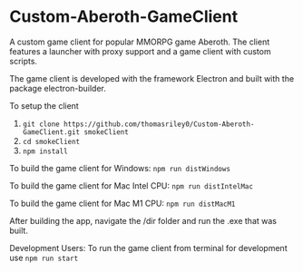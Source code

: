 # Custom-Aberoth-GameClient
A custom game client for popular MMORPG game Aberoth. The client features a launcher with proxy support and a game client with custom scripts.

The game client is developed with the framework Electron and built with the package electron-builder.

To setup the client
1. `git clone https://github.com/thomasriley0/Custom-Aberoth-GameClient.git smokeClient`
2. `cd smokeClient` 
3. `npm install`

To build the game client for Windows:
`npm run distWindows`


To build the game client for Mac Intel CPU:
`npm run distIntelMac`


To build the game client for Mac M1 CPU:
 `npm run distMacM1`


After building the app, navigate the /dir folder and run the .exe that was built.



Development Users: To run the game client from terminal for development use
`npm run start`
